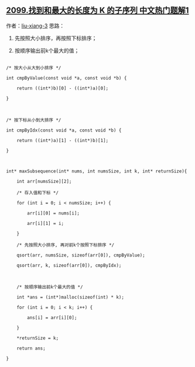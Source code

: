 ## [2099.找到和最大的长度为 K 的子序列 中文热门题解1](https://leetcode.cn/problems/find-subsequence-of-length-k-with-the-largest-sum/solutions/100000/cyu-yan-liang-ci-pai-xu-by-liu-xiang-3-tj2c)

作者：[liu-xiang-3](https://leetcode.cn/u/liu-xiang-3)
思路：
1. 先按照大小排序，再按照下标排序；
2. 按顺序输出前k个最大的值；
```
/* 按大小从大到小排序 */
int cmpByValue(const void *a, const void *b) {
    return ((int*)b)[0] - ((int*)a)[0];
}

/* 按下标从小到大排序 */
int cmpByIdx(const void *a, const void *b) {
    return ((int*)a)[1] - ((int*)b)[1];
}

int* maxSubsequence(int* nums, int numsSize, int k, int* returnSize){
    int arr[numsSize][2];
    /* 存入值和下标 */
    for (int i = 0; i < numsSize; i++) {
        arr[i][0] = nums[i];
        arr[i][1] = i;
    }
    /* 先按照大小排序, 再对前k个按照下标排序 */
    qsort(arr, numsSize, sizeof(arr[0]), cmpByValue);
    qsort(arr, k, sizeof(arr[0]), cmpByIdx);

    /* 按顺序输出前k个最大的值 */
    int *ans = (int*)malloc(sizeof(int) * k);
    for (int i = 0; i < k; i++) {
        ans[i] = arr[i][0];
    }
    *returnSize = k;
    return ans;
}
```
